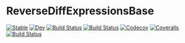 # ReverseDiffExpressionsBase

[![Stable](https://img.shields.io/badge/docs-stable-blue.svg)](https://chriselrod.github.io/ReverseDiffExpressionsBase.jl/stable)
[![Dev](https://img.shields.io/badge/docs-dev-blue.svg)](https://chriselrod.github.io/ReverseDiffExpressionsBase.jl/dev)
[![Build Status](https://travis-ci.com/chriselrod/ReverseDiffExpressionsBase.jl.svg?branch=master)](https://travis-ci.com/chriselrod/ReverseDiffExpressionsBase.jl)
[![Build Status](https://ci.appveyor.com/api/projects/status/github/chriselrod/ReverseDiffExpressionsBase.jl?svg=true)](https://ci.appveyor.com/project/chriselrod/ReverseDiffExpressionsBase-jl)
[![Codecov](https://codecov.io/gh/chriselrod/ReverseDiffExpressionsBase.jl/branch/master/graph/badge.svg)](https://codecov.io/gh/chriselrod/ReverseDiffExpressionsBase.jl)
[![Coveralls](https://coveralls.io/repos/github/chriselrod/ReverseDiffExpressionsBase.jl/badge.svg?branch=master)](https://coveralls.io/github/chriselrod/ReverseDiffExpressionsBase.jl?branch=master)
[![Build Status](https://api.cirrus-ci.com/github/chriselrod/ReverseDiffExpressionsBase.jl.svg)](https://cirrus-ci.com/github/chriselrod/ReverseDiffExpressionsBase.jl)
